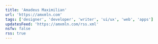 ```yaml
---
title: 'Amadeus Maximilian'
url: 'https://amxmln.com'
tags: ['designer', 'developer', 'writer', 'ui/ux', 'web', 'apps']
updatesFeed: 'https://amxmln.com/rss.xml'
nsfw: false
rss: true
---
```

